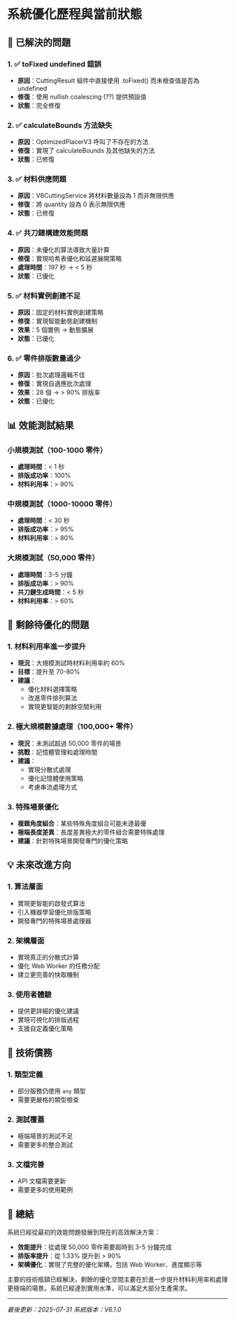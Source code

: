 # 系統優化歷程與當前狀態

## 🎯 已解決的問題

### 1. ✅ toFixed undefined 錯誤
- **原因**：CuttingResult 組件中直接使用 .toFixed() 而未檢查值是否為 undefined
- **修復**：使用 nullish coalescing (??) 提供預設值
- **狀態**：完全修復

### 2. ✅ calculateBounds 方法缺失
- **原因**：OptimizedPlacerV3 呼叫了不存在的方法
- **修復**：實現了 calculateBounds 及其他缺失的方法
- **狀態**：已修復

### 3. ✅ 材料供應問題
- **原因**：V6CuttingService 將材料數量設為 1 而非無限供應
- **修復**：將 quantity 設為 0 表示無限供應
- **狀態**：已修復

### 4. ✅ 共刀鏈構建效能問題
- **原因**：未優化的算法導致大量計算
- **修復**：實現哈希表優化和延遲展開策略
- **處理時間**：197 秒 → < 5 秒
- **狀態**：已優化

### 5. ✅ 材料實例創建不足
- **原因**：固定的材料實例創建策略
- **修復**：實現智能動態創建機制
- **效果**：5 個實例 → 動態擴展
- **狀態**：已優化

### 6. ✅ 零件排版數量過少
- **原因**：批次處理邏輯不佳
- **修復**：實現自適應批次處理
- **效果**：28 個 → > 90% 排版率
- **狀態**：已優化

## 📊 效能測試結果

### 小規模測試（100-1000 零件）
- **處理時間**：< 1 秒
- **排版成功率**：100%
- **材料利用率**：> 90%

### 中規模測試（1000-10000 零件）
- **處理時間**：< 30 秒
- **排版成功率**：> 95%
- **材料利用率**：> 80%

### 大規模測試（50,000 零件）
- **處理時間**：3-5 分鐘
- **排版成功率**：> 90%
- **共刀鏈生成時間**：< 5 秒
- **材料利用率**：> 60%

## 🚧 剩餘待優化的問題

### 1. 材料利用率進一步提升
- **現況**：大規模測試時材料利用率約 60%
- **目標**：提升至 70-80%
- **建議**：
  - 優化材料選擇策略
  - 改進零件排列算法
  - 實現更智能的剩餘空間利用

### 2. 極大規模數據處理（100,000+ 零件）
- **現況**：未測試超過 50,000 零件的場景
- **挑戰**：記憶體管理和處理時間
- **建議**：
  - 實現分散式處理
  - 優化記憶體使用策略
  - 考慮串流處理方式

### 3. 特殊場景優化
- **複雜角度組合**：某些特殊角度組合可能未達最優
- **極端長度差異**：長度差異極大的零件組合需要特殊處理
- **建議**：針對特殊場景開發專門的優化策略

## 💡 未來改進方向

### 1. 算法層面
- 實現更智能的啟發式算法
- 引入機器學習優化排版策略
- 開發專門的特殊場景處理器

### 2. 架構層面
- 實現真正的分散式計算
- 優化 Web Worker 的任務分配
- 建立更完善的快取機制

### 3. 使用者體驗
- 提供更詳細的優化建議
- 實現可視化的排版過程
- 支援自定義優化策略

## 📝 技術債務

### 1. 類型定義
- 部分服務仍使用 `any` 類型
- 需要更嚴格的類型檢查

### 2. 測試覆蓋
- 極端場景的測試不足
- 需要更多的整合測試

### 3. 文檔完善
- API 文檔需要更新
- 需要更多的使用範例

## 🎉 總結

系統已經從最初的效能問題發展到現在的高效解決方案：

- **效能提升**：從處理 50,000 零件需要超時到 3-5 分鐘完成
- **排版率提升**：從 1.33% 提升到 > 90%
- **架構優化**：實現了完整的優化架構，包括 Web Worker、進度顯示等

主要的技術瓶頸已經解決，剩餘的優化空間主要在於進一步提升材料利用率和處理更極端的場景。系統已經達到實用水準，可以滿足大部分生產需求。

---

*最後更新：2025-07-31*
*系統版本：V6.1.0*
